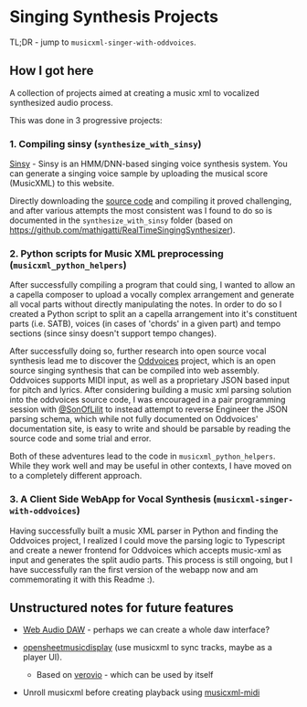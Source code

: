 # Singing Synthesis Projects

TL;DR - jump to `musicxml-singer-with-oddvoices`.

## How I got here

A collection of projects aimed at creating a music xml to vocalized synthesized audio process.

This was done in 3 progressive projects:


### 1. Compiling sinsy (`synthesize_with_sinsy`)

[Sinsy](https://www.sinsy.jp/) - Sinsy is an HMM/DNN-based singing voice synthesis system. You can generate a singing voice sample by uploading the musical score (MusicXML) to this website.

Directly downloading the [source code](https://sinsy.sourceforge.net/) and compiling it proved challenging, and after various attempts the most consistent was I found to do so is documented in the `synthesize_with_sinsy` folder (based on https://github.com/mathigatti/RealTimeSingingSynthesizer).

### 2. Python scripts for Music XML preprocessing (`musicxml_python_helpers`)

After successfully compiling a program that could sing, I wanted to allow an a capella composer to upload a vocally complex arrangement and generate all vocal parts without directly manipulating the notes. In order to do so I created a Python script to split an a capella arrangement into it's constituent parts (i.e. SATB), voices (in cases of 'chords' in a given part) and tempo sections (since sinsy doesn't support tempo changes).

After successfully doing so, further research into open source vocal synthesis lead me to discover the [Oddvoices](https://oddvoices.org/) project, which is an open source singing synthesis that can be compiled into web assembly. Oddvoices supports MIDI input, as well as a proprietary JSON based input for pitch and lyrics. After considering building a music xml parsing solution into the oddvoices source code, I was encouraged in a pair programming session with [@SonOfLilit](https://github.com/SonOfLilit) to instead attempt to reverse Engineer the JSON parsing schema, which while not fully documented on Oddvoices' documentation site, is easy to write and should be parsable by reading the source code and some trial and error.

Both of these adventures lead to the code in `musicxml_python_helpers`. While they work well and may be useful in other contexts, I have moved on to a completely different approach.


### 3. A Client Side WebApp for Vocal Synthesis (`musicxml-singer-with-oddvoices`)

Having successfully built a music XML parser in Python and finding the Oddvoices project, I realized I could move the parsing logic to Typescript and create a newer frontend for Oddvoices which accepts music-xml as input and generates the split audio parts. This process is still ongoing, but I have successfully ran the first version of the webapp now and am commemorating it with this Readme :).


## Unstructured notes for future features

- [Web Audio DAW](https://github.com/rserota/wad) - perhaps we can create a whole daw interface?

- [opensheetmusicdisplay](https://github.com/opensheetmusicdisplay/opensheetmusicdisplay) (use musicxml to sync tracks, maybe as a player UI).

  - Based on [verovio](https://github.com/rism-digital/verovio) - which can be used by itself

- Unroll musicxml before creating playback using [musicxml-midi](https://github.com/infojunkie/musicxml-midi/blob/main/src/xsl/unroll.xsl)
